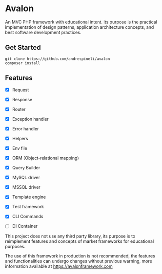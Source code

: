 # Avalon
An MVC PHP framework with educational intent. Its purpose is the practical implementation of design patterns, application architecture concepts, and best software development practices.
## Get Started
```
git clone https://github.com/andrespineli/avalon
composer install
```
## Features
- [x] Request
- [x] Response
- [x] Router
- [x] Exception handler
- [x] Error handler
- [x] Helpers
- [x] Env file
- [x] ORM (Object-relational mapping)
- [x] Query Builder
- [x] MySQL driver
- [x] MSSQL driver
- [x] Template engine
- [x] Test framework
- [x] CLI Commands
- [ ] DI Container


This project does not use any third party library, its purpose is to reimplement features and concepts of market frameworks for educational purposes.

The use of this framework in production is not recommended, the features and functionalities can undergo changes without previous warning,
more information available at https://avalonframework.com

